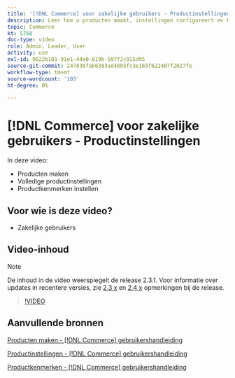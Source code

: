 ```yaml
---
title: '[!DNL Commerce] voor zakelijke gebruikers - Productinstellingen'
description: Leer hoe u producten maakt, instellingen configureert en kenmerken gebruikt.
topic: Commerce
kt: 5768
doc-type: video
role: Admin, Leader, User
activity: use
exl-id: 9022b101-91e1-44a0-819b-507f2c915d95
source-git-commit: 247830fab6383ad4805fc3e165f622407f2027fe
workflow-type: tm+mt
source-wordcount: '103'
ht-degree: 0%

---
```


# [!DNL Commerce] voor zakelijke gebruikers - Productinstellingen

In deze video:

- Producten maken
- Volledige productinstellingen
- Productkenmerken instellen

## Voor wie is deze video?

- Zakelijke gebruikers

## Video-inhoud

>[!NOTE]
>
>De inhoud in de video weerspiegelt de release 2.3.1. Voor informatie over updates in recentere versies, zie [ 2,3 x](https://devdocs.magento.com/guides/v2.3/release-notes/bk-release-notes.html) en [2,4 x](https://devdocs.magento.com/guides/v2.4/release-notes/bk-release-notes.html) opmerkingen bij de release.

>[!VIDEO](https://video.tv.adobe.com/v/35953?quality=12&learn=on)

## Aanvullende bronnen

[Producten maken - [!DNL Commerce] gebruikershandleiding](https://docs.magento.com/user-guide/catalog/product-create.html)

[Productinstellingen - [!DNL Commerce] gebruikershandleiding](https://docs.magento.com/user-guide/catalog/settings.html)

[Productkenmerken - [!DNL Commerce] gebruikershandleiding](https://docs.magento.com/user-guide/catalog/product-attributes.html)
